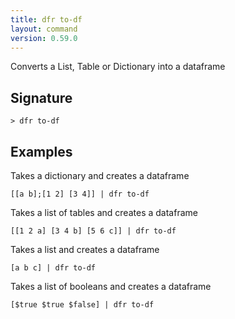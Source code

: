 ```yaml
---
title: dfr to-df
layout: command
version: 0.59.0
---
```


Converts a List, Table or Dictionary into a dataframe

## Signature

```> dfr to-df ```

## Examples

Takes a dictionary and creates a dataframe
```shell
[[a b];[1 2] [3 4]] | dfr to-df
```

Takes a list of tables and creates a dataframe
```shell
[[1 2 a] [3 4 b] [5 6 c]] | dfr to-df
```

Takes a list and creates a dataframe
```shell
[a b c] | dfr to-df
```

Takes a list of booleans and creates a dataframe
```shell
[$true $true $false] | dfr to-df
```

